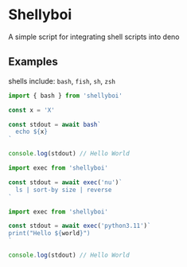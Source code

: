 # Shellyboi

A simple script for integrating shell scripts into deno

## Examples

shells include: `bash`, `fish`, `sh`, `zsh`

```ts
import { bash } from 'shellyboi'

const x = 'X'

const stdout = await bash`
  echo ${x}
`

console.log(stdout) // Hello World
```

```ts
import exec from 'shellyboi'

const stdout = await exec('nu')`
  ls | sort-by size | reverse
`
```

```ts
import exec from 'shellyboi'

const stdout = await exec('python3.11')`
print("Hello ${world}")
`

console.log(stdout) // Hello World
```

